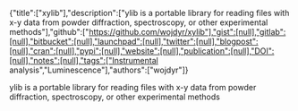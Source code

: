 {"title":["xylib"],"description":["ylib is a portable library for reading files with x-y data from powder diffraction, spectroscopy, or other experimental methods"],"github":["https://github.com/wojdyr/xylib"],"gist":[null],"gitlab":[null],"bitbucket":[null],"launchpad":[null],"twitter":[null],"blogpost":[null],"cran":[null],"pypi":[null],"website":[null],"publication":[null],"DOI":[null],"notes":[null],"tags":["Instrumental analysis","Luminescence"],"authors":["wojdyr"]}

ylib is a portable library for reading files with x-y data from powder diffraction, spectroscopy, or other experimental methods